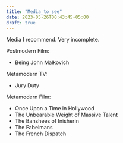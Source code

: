 ```yaml
---
title: "Media_to_see"
date: 2023-05-26T00:43:45-05:00
draft: true
---
```


Media I recommend. Very incomplete.

Postmodern Film:
- Being John Malkovich

Metamodern TV:
- Jury Duty

Metamodern Film:
- Once Upon a Time in Hollywood
- The Unbearable Weight of Massive Talent
- The Banshees of Inisherin
- The Fabelmans
- The French Dispatch
